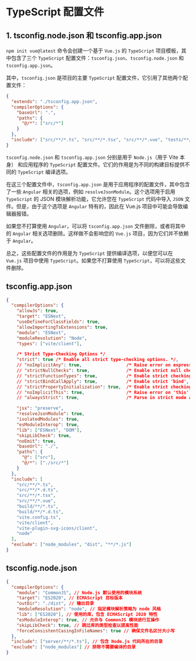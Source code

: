 # TypeScript 配置文件

## 1. tsconfig.node.json 和 tsconfig.app.json

`npm init vue@latest` 命令会创建一个基于 `Vue.js` 的 `TypeScript` 项目模板，其中包含了三个 `TypeScript` 配置文件：`tsconfig.json`、`tsconfig.node.json` 和 `tsconfig.app.json`。

其中，`tsconfig.json` 是项目的主要 `TypeScript` 配置文件，它引用了其他两个配置文件：

```json
{
  "extends": "./tsconfig.app.json",
  "compilerOptions": {
    "baseUrl": ".",
    "paths": {
      "@/*": ["src/*"]
    }
  },
  "include": ["src/**/*.ts", "src/**/*.tsx", "src/**/*.vue", "tests/**/*.ts", "tests/**/*.tsx"]
}
```

`tsconfig.node.json` 和 `tsconfig.app.json` 分别是用于 `Node.js`（用于 Vite 本身） 和应用程序的 `TypeScript` 配置文件。它们的作用是为不同的构建目标提供不同的 `TypeScript` 编译选项。

在这三个配置文件中，`tsconfig.app.json` 是用于应用程序的配置文件，其中包含了一些 `Angular` 相关的选项，例如 `resolveJsonModule`。这个选项用于启用 `TypeScript` 的 JSON 模块解析功能，它允许您在 `TypeScript` 代码中导入 `JSON` 文件。但是，由于这个选项是 `Angular` 特有的，因此在 Vue.js 项目中可能会导致编辑器报错。

如果您不打算使用 `Angular`，可以将 `tsconfig.app.json` 文件删除，或者将其中的 `Angular` 相关选项删除。这样做不会影响您的 `Vue.js` 项目，因为它们并不依赖于 `Angular`。

总之，这些配置文件的作用是为 `TypeScript` 提供编译选项，以便您可以在 `Vue.js` 项目中使用 `TypeScript`。如果您不打算使用 `TypeScript`，可以将这些文件删除。

## tsconfig.app.json

```json
{
  "compilerOptions": {
    "allowJs": true,
    "target": "ESNext",
    "useDefineForClassFields": true,
    "allowImportingTsExtensions": true,
    "module": "ESNext",
    "moduleResolution": "Node",
    "types": ["vite/client"],

    /* Strict Type-Checking Options */
    "strict": true /* Enable all strict type-checking options. */,
    // "noImplicitAny": true,                 /* Raise error on expressions and declarations with an implied 'any' type. */
    // "strictNullChecks": true,              /* Enable strict null checks. */
    // "strictFunctionTypes": true,           /* Enable strict checking of function types. */
    // "strictBindCallApply": true,           /* Enable strict 'bind', 'call', and 'apply' methods on functions. */
    // "strictPropertyInitialization": true,  /* Enable strict checking of property initialization in classes. */
    // "noImplicitThis": true,                /* Raise error on 'this' expressions with an implied 'any' type. */
    // "alwaysStrict": true,                  /* Parse in strict mode and emit "use strict" for each source file. */

    "jsx": "preserve",
    "resolveJsonModule": true,
    "isolatedModules": true,
    "esModuleInterop": true,
    "lib": ["ESNext", "DOM"],
    "skipLibCheck": true,
    "noEmit": true,
    "baseUrl": "./",
    "paths": {
      "@": ["src"],
      "@/*": ["./src/*"]
    }
  },
  "include": [
    "src/**/*.ts",
    "src/**/*.d.ts",
    "src/**/*.tsx",
    "src/**/*.vue",
    "build/**/*.ts",
    "build/**/*.d.ts",
    "vite.config.ts",
    "vite/client",
    "vite-plugin-svg-icons/client",
    "node"
  ],
  "exclude": ["node_modules", "dist", "**/*.js"]
}
```

## tsconfig.node.json

```json
{
  "compilerOptions": {
    "module": "CommonJS", // Node.js 默认使用的模块系统
    "target": "ES2020", // ECMAScript 目标版本
    "outDir": "./dist", // 输出目录
    "moduleResolution": "node", // 指定模块解析策略为 node 风格
    "lib": ["ES2020"], // 使用的库，包含 ECMAScript 2020 特性
    "esModuleInterop": true, // 允许与 CommonJS 模块进行互操作
    "skipLibCheck": true, // 跳过库的类型检查以提高性能
    "forceConsistentCasingInFileNames": true // 确保文件名区分大小写
  },
  "include": ["server/**/*.ts"], // 包含 Node.js 代码所在的目录
  "exclude": ["node_modules"] // 排除不需要编译的目录
}
```
